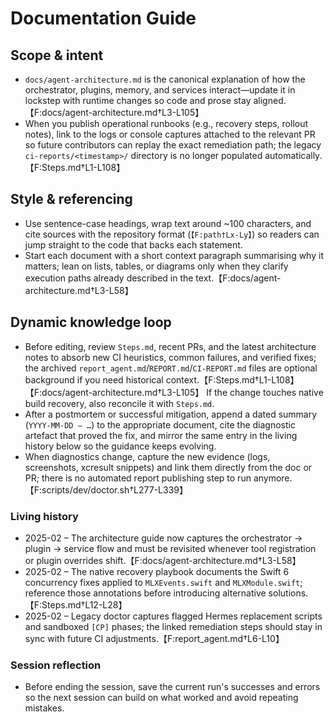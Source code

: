 # Documentation Guide

## Scope & intent
- `docs/agent-architecture.md` is the canonical explanation of how the orchestrator, plugins, memory, and services interact—update it in lockstep with runtime changes so code and prose stay aligned.【F:docs/agent-architecture.md†L3-L105】
- When you publish operational runbooks (e.g., recovery steps, rollout notes), link to the logs or console captures attached to the relevant PR so future contributors can replay the exact remediation path; the legacy `ci-reports/<timestamp>/` directory is no longer populated automatically.【F:Steps.md†L1-L108】

## Style & referencing
- Use sentence-case headings, wrap text around ~100 characters, and cite sources with the repository format (`【F:path†Lx-Ly】`) so readers can jump straight to the code that backs each statement.
- Start each document with a short context paragraph summarising why it matters; lean on lists, tables, or diagrams only when they clarify execution paths already described in the text.【F:docs/agent-architecture.md†L3-L58】

## Dynamic knowledge loop
- Before editing, review `Steps.md`, recent PRs, and the latest architecture notes to absorb new CI heuristics, common failures, and verified fixes; the archived `report_agent.md`/`REPORT.md`/`CI-REPORT.md` files are optional background if you need historical context.【F:Steps.md†L1-L108】【F:docs/agent-architecture.md†L3-L105】 If the change touches native build recovery, also reconcile it with `Steps.md`.
- After a postmortem or successful mitigation, append a dated summary (`YYYY-MM-DD – …`) to the appropriate document, cite the diagnostic artefact that proved the fix, and mirror the same entry in the living history below so the guidance keeps evolving.
- When diagnostics change, capture the new evidence (logs, screenshots, xcresult snippets) and link them directly from the doc or PR; there is no automated report publishing step to run anymore.【F:scripts/dev/doctor.sh†L277-L339】

### Living history
- 2025-02 – The architecture guide now captures the orchestrator → plugin → service flow and must be revisited whenever tool registration or plugin overrides shift.【F:docs/agent-architecture.md†L3-L58】
- 2025-02 – The native recovery playbook documents the Swift 6 concurrency fixes applied to `MLXEvents.swift` and `MLXModule.swift`; reference those annotations before introducing alternative solutions.【F:Steps.md†L12-L28】
- 2025-02 – Legacy doctor captures flagged Hermes replacement scripts and sandboxed `[CP]` phases; the linked remediation steps should stay in sync with future CI adjustments.【F:report_agent.md†L6-L10】

### Session reflection
- Before ending the session, save the current run's successes and errors so the next session can build on what worked and avoid repeating mistakes.
